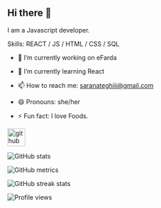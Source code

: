 ## Hi there 👋

I am a Javascript developer.


Skills: REACT / JS / HTML / CSS / SQL


- 🔭 I’m currently working on eFarda 

- 🌱 I’m currently learning React 

- 📫 How to reach me: saranateghiii@gmail.com 

- 😄 Pronouns: she/her

- ⚡ Fun fact: I love Foods. 


[<img src='https://cdn.jsdelivr.net/npm/simple-icons@3.0.1/icons/github.svg' alt='github' height='40'>](https://github.com/saranateghi)  


![GitHub stats](https://github-readme-stats.vercel.app/api?username=saranateghi&show_icons=true&count_private=true&theme=tokyonight)


![GitHub metrics](https://metrics.lecoq.io/saranateghi)  


![GitHub streak stats](https://github-readme-streak-stats.herokuapp.com/?user=saranateghi)  


![Profile views](https://gpvc.arturio.dev/saranateghi)